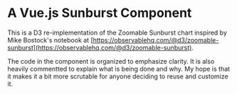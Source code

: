 # A Vue.js Sunburst Component

This is a D3 re-implementation of the Zoomable Sunburst chart inspired by Mike Bostock's notebook at [https://observablehq.com/@d3/zoomable-sunburst](https://observablehq.com/@d3/zoomable-sunburst).

The code in the component is organized to emphasize clarity. It is also heavily commentted to explain what is being done and why. My hope is that it makes it a bit more scrutable for anyone deciding to reuse and customize it.
